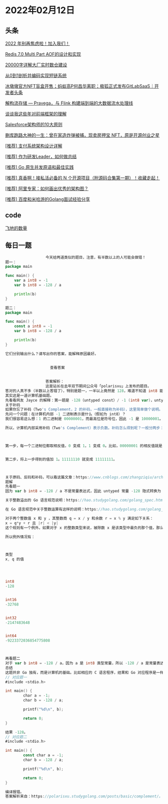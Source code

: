 # 2022年02月12日
## 头条
[2022 年别再焦虑啦！加入我们！](https://toutiao.io/k/obimloc)

[Redis 7.0 Multi Part AOF的设计和实现](https://toutiao.io/k/dtraf4e)

[20000字详解大厂实时数仓建设](https://toutiao.io/k/gc9jet5)

[从0到1剖析并编码实现短链系统](https://toutiao.io/k/n9hfkus)

[冰墩墩官方NFT盲盒开售；蚂蚁高P何昌华离职；极狐正式发布GitLabSaaS｜开发者头条](https://toutiao.io/k/vysw00t)

[解构流存储 — Pravega，与 Flink 构建端到端的大数据流水处理线](https://toutiao.io/k/ksw7b48)

[谈谈我这些年对前端框架的理解](https://toutiao.io/k/zy2njkc)

[Salesforce架构师的10大原则](https://toutiao.io/k/dh89y23)

[删库跑路大神的一生：曾在家造炸弹被捕，现卖房押宝 NFT，原是开源创业之星](https://toutiao.io/k/omqguov)

[[推荐] 支付系统架构设计详解](https://toutiao.io/k/5tx1zgw)

[[推荐] 作为研发Leader，如何做总结](https://toutiao.io/k/1g7flto)

[[推荐] Go 原生并发原语和最佳实践](https://toutiao.io/k/rdpao5x)

[[推荐] 真香啊！接私活必备的 N 个开源项目（附源码合集第一期）！收藏走起！](https://toutiao.io/k/he7umju)

[[推荐] 阿里专家：如何画出优秀的架构图？](https://toutiao.io/k/92sk26n)

[[推荐] 百度和米哈游的Golang面试经验分享](https://toutiao.io/k/q0sox0k)



## code
[飞地的数量](https://leetcode-cn.com/problems/number-of-enclaves)



## 每日一题
```go
                  今天给两道类似的题目，注意，有半数以上的人可能会做错！
题一：
package main

func main() {
    var a int8 = -1
    var b int8 = -128 / a

    println(b)
}

题二：
package main

func main() {
    const a int8 = -1
    var b int8 = -128 / a

    println(b)
}

它们分别输出什么？请写出你的答案，能解释原因最好。

                  
                    查看答案
                  
                
                  答案解析：
                  这是站长在去年双节期间公众号「polarisxu」上发布的题目。
答对的人真不多（半数以上答错了），特别是题一，一半以上竟然是 128，难道不知道 int8 能表示的范围吗？[-128, 127]。不过为什么答案是：题一 -128，题二编译错误？
其实这是一道计算机基础题。
先看看网友 Jayce 的解释：第一题是 -128（untyped const）/ -1 (int8 var)，untyped 隐式转换为 int8，刚好在范围内，结果是 128 ，溢出 int8 的范围。因为结果不是常量，允许溢出，最高位为符号位，变成了补码，刚好又是 -128。 第二题 -128 和 -1 都是 const，直接在编译时求值，untyped 的 -128 隐式转 int8，结果为 128，仍然是一个 const。const 转换时不允许溢出，编译错误。 其实差别就是表达式的值，题一不是常量题二是，常量类型转换不允许溢出后 truncate。
关于补码
如果你忘了补码（Two's Complement，2 的补码，一般直接称为补码），这里简单做个说明。
先问一个问题：在计算机内部 -1 二进制表示是什么（假如为 int8）？
我们很容易这么想：1 的二进制是 00000001，而最高位是符号位，因此 -1 是 10000001。因为 1 + (-1) = 0，但 00000001 + 10000001 = 10000010，很显然，这个结果不是 0。这是原码表示。

所以，计算机内部采用补码（Two's Complement）表示负数。补码怎么得到呢？一般分两步：



第一步，每一个二进制位都取相反值，0 变成 1，1 变成 0。比如，00000001 的相反值就是 11111110。


第二步，将上一步得到的值加 1。11111110 就变成 11111111。



关于原码、反码和补码，可以看这篇文章：https://www.cnblogs.com/zhangziqiu/archive/2011/03/30/ComputerCode.html，很详细。
题解
先看题一
因为 var b int8 = -128 / a 不是常量表达式，因此 untyped 常量 -128 隐式转换为 int8 类型（即和 a 的类型一致），所以 -128 / a 的结果是 int8 类型，值是 128，超出了 int8 的范围。因为结果不是常量，允许溢出，128 的二进制表示是 10000000，正好是 -128 的补码。所以，第一题的结果是 -128。

关于整数溢出的 Go 语言规范说明：https://hao.studygolang.com/golang_spec.html#id158。

在 Go 语言规范中关于整数运算有这样的说明：https://hao.studygolang.com/golang_spec.html#id327

对于两个整数值 x 和 y ，其整数商 q = x / y 和余数 r = x % y 满足如下关系：
x = q*y + r 且 |r| < |y|
这个规则有一个例外，如果对于 x 的整数类型来说，被除数 x 是该类型中最负的那个值，那么，因为 补码 的 整数溢出 ，商 q = x / -1 等于 x （并且 r = 0 ）。

所以例外情况有：



类型
x, q 的值




int8
-128


int16
-32768


int32
-2147483648


int64
-9223372036854775808



再看题二
对于 var b int8 = -128 / a，因为 a 是 int8 类型常量，所以 -128 / a 是常量表达式，在编译器计算，结果必然也是常量。因为 a 的类型是 int8，因此 -128 也会隐式转为 int8 类型，128 这个结果超过了 int8 的范围，但常量不允许溢出，因此编译报错。
总结
这题并非 Go 独有，而是计算机的基础。比如相应的 C 语言程序，结果和 Go 对应程序是一样的。
// 对应题一
#include <stdio.h>

int main() {
        char a = -1;
        char b = -128 / a;

        printf("%d\n", b);

        return 0;
}

结果 -128。
// 对应题二
#include <stdio.h>

int main() {
        const char a = -1;
        char b = -128 / a;

        printf("%d\n", b);

        return 0;
}

编译报错。
答案解析来自：https://polarisxu.studygolang.com/posts/basic/complement/。

                
```


